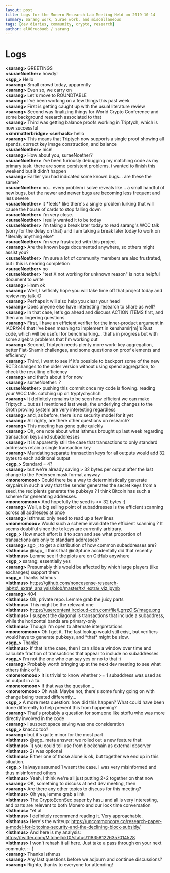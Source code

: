 ```yaml
---
layout: post
title: Logs for the Monero Research Lab Meeting Held on 2019-10-14
summary: Sarang work, Surae work, and miscellaneous
tags: [dev diaries, community, crypto, research]
author: el00ruobuob / sarang
---
```


# Logs  

**\<sarang>** GREETINGS  
**\<suraeNoether>** howdy!  
**\<sgp\_>** Hello  
**\<sarang>** Small crowd today, apparently  
**\<sarang>** Even so, we carry on  
**\<sarang>** Let's move to ROUNDTABLE  
**\<sarang>** I've been working on a few things this past week  
**\<sarang>** First is getting caught up with the usual literature review  
**\<sarang>** Second was finalizing things for World Crypto Conference and some background research associated to that  
**\<sarang>** Third was getting balance proofs working in Triptych, which is now successful  
**\<xmrmatterbridge> \<serhack>** hello  
**\<sarang>** This means that Triptych now supports a single proof showing all spends, correct key image construction, and balance  
**\<suraeNoether>** nice!  
**\<sarang>** How about you, suraeNoether?  
**\<suraeNoether>** i've been furiously debugging my matching code as my primary task. there are some persistent problems. i wanted to finish this weekend but it didn't happen  
**\<sarang>** Earlier you had indicated some known bugs... are these the same?  
**\<suraeNoether>** no... every problem i solve reveals like... a small handful of new bugs, but the newer and newer bugs are becoming less frequent and less severe  
**\<suraeNoether>** it \*feels\* like there's a single problem lurking that will cause the house of cards to stop falling down  
**\<suraeNoether>** i'm very close.  
**\<suraeNoether>** i really wanted it to be today  
**\<suraeNoether>** i'm taking a break later today to read sarang's WCC talk (sorry for the delay on that) and I am taking a break later today to work on \*literally anything else\*  
**\<suraeNoether>** i'm very frustrated with this project  
**\<sarang>** Are the known bugs documented anywhere, so others might assist you?  
**\<suraeNoether>** i'm sure a lot of community members are also frustrated, but i this is nearing completion  
**\<suraeNoether>** no  
**\<suraeNoether>** "test X not working for unknown reason" is not a helpful document to write  
**\<sarang>** Hmm ok  
**\<sarang>** Well, I selfishly hope you will take time off that project today and review my talk :D  
**\<sarang>** Perhaps it will also help you clear your head  
**\<sarang>** Does anyone else have interesting research to share as well?  
**\<sarang>** In that case, let's go ahead and discuss ACTION ITEMS first, and then any lingering questions  
**\<sarang>** First, I have an efficient verifier for the inner-product argument in IACR/944 that I've been meaning to implement in kenshamir[m]'s Rust code, which will be useful for benchmarking... that's in progress but with some algebra problems that I'm working out  
**\<sarang>** Second, Triptych needs plenty more work: key aggregation, better Fiat-Shamir challenges, and some questions on proof elements and efficiency  
**\<sarang>** Third, I want to see if it's possible to backport some of the new RCT3 changes to the older version without using spend aggregation, to check the resulting efficiency  
**\<sarang>** and that's about it for now  
**\<sarang>** suraeNoether: ?  
**\<suraeNoether>** pushing this commit once my code is flowing. reading your WCC talk. catching up on tryptychychch  
**\<sarang>** It definitely remains to be seen how efficient we can make Triptych... but as I mentioned last week, the underlying changes to the Groth proving system are very interesting regardless  
**\<sarang>** and, as before, there is no security model for it yet  
**\<sarang>** All righty, are there other questions on research?  
**\<sarang>** This meeting has gone quite quickly  
**\<sarang>** Oh, one note about what Isthmus brought up last week regarding transaction keys and subaddresses  
**\<sarang>** It is apparently still the case that transactions to only standard addresses retain a single transaction key  
**\<sarang>** Mandating separate transaction keys for all outputs would add 32 bytes to each additional output  
**\<sgp\_>** Standard = 4?  
**\<sarang>** but we're already saving > 32 bytes per output after the last change to the Pedersen mask format anyway  
**\<moneromooo>** Could there be a way to deterministically generate keypairs in such a way that the sender generates the secret keys from a seed, the recipients generate the pubkeys ? I think Bitcoin has such a scheme for generating addresses.  
**\<moneromooo>** And hopefully the seed is \<= 32 bytes :)  
**\<sarang>** Well, a big selling point of subaddresses is the efficient scanning across all addresses at once  
**\<sarang>** Isthmus: only need to read up a few lines  
**\<moneromooo>** Would such a scheme invalidate the efficient scanning ? It seems doubtful since the tx keys are currently arbitrary.  
**\<sgp\_>** How much effort is it to scan and see what proportion of transactions are only to standard addresses?  
**\<sarang>** sgp\_: to get a distribution of how common subaddresses are?  
**\<Isthmus>** @sgp\_ I think that @n3ptune accidentally did that recently  
**\<Isthmus>** Lemme see if the plots are on GitHub anywhere  
**\<sgp\_>** sarang: essentially yes  
**\<sarang>** Presumably this would be affected by which large players (like exchanges) support them  
**\<sgp\_>** Thanks Isthmus  
**\<Isthmus>** https://github.com/noncesense-research-lab/tx\_extra\_analysis/blob/master/tx\_extra\_viz.ipynb  
**\<sarang>** 404  
**\<Isthmus>** Oh, private repo. Lemme grab the juicy parts  
**\<Isthmus>** This might be the relevant one  
**\<Isthmus>** https://usercontent.irccloud-cdn.com/file/LgrrzOIS/image.png  
**\<Isthmus>** I suspect the diagonal is transactions that include a subaddress, while the horizontal bands are primary-only  
**\<Isthmus>** Though I'm open to alternate interpretations  
**\<moneromooo>** Oh I get it. The fast lookup would still exist, but verifiers would have to generate pubkeys, and \*that\* might be slow.  
**\<sgp\_>** Thanks  
**\<Isthmus>** If that is the case, then I can slide a window over time and calculate fraction of transactions that appear to include no subaddresses  
**\<sgp\_>** I'm not the one who can say yes or no to that :/  
**\<sarang>** Probably worth bringing up at the next dev meeting to see what others think of it  
**\<moneromooo>** It is trivial to know whether >= 1 subaddress was used as an output in a tx.  
**\<moneromooo>** If that was the question...  
**\<moneromooo>** Oh wait. Maybe not, there's some funky going on with change being treated differently...  
**\<sgp\_>** A more meta question: how did this happen? What could have been done differently to help prevent this from happening?  
**\<sarang>** That's probably a question for someone like stoffu who was more directly involved in the code  
**\<sarang>** I suspect space saving was one consideration  
**\<sgp\_>** knaccc too?  
**\<sarang>** but it's quite minor for the most part  
**\<Isthmus>** @sgp\_ meta answer: we rolled out a new feature that:  
**\<Isthmus>** 1) you could tell use from blockchain as external observer  
**\<Isthmus>** 2) was optional  
**\<Isthmus>** Either one of those alone is ok, but together we end up in this situation.  
**\<sgp\_>** I always assumed 1 wasnt the case. I was very misinformed and thus misinformed others  
**\<Isthmus>** Yeah, I think we're all just putting 2+2 together on that now  
**\<sarang>** OK, something to discuss at next dev meeting, then  
**\<sarang>** Are there any other topics to discuss for this meeting?  
**\<Isthmus>** Oh yea, lemme grab a link  
**\<Isthmus>** The CryptoEconSec paper by hasu and all is very interesting, and parts are relevant to both Monero and our lock time conversation  
**\<Isthmus>** \*et al  
**\<Isthmus>** I definitely recommend reading it. Very approachable.  
**\<Isthmus>** Here's the writeup: https://uncommoncore.co/research-paper-a-model-for-bitcoins-security-and-the-declining-block-subsidy/  
**\<Isthmus>** And here is my analysis: https://twitter.com/Mitchellpkt0/status/1183581226357014528  
**\<Isthmus>** I won't rehash it all here. Just take a pass through on your next commute. :- )  
**\<sarang>** Thanks Isthmus   
**\<sarang>** Any last questions before we adjourn and continue discussions?  
**\<sarang>** Righto, thanks to everyone for attending!  
